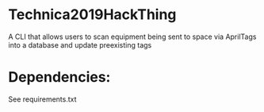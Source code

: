 # Technica2019HackThing
  A CLI that allows users to scan equipment being sent to space via AprilTags into a database and update preexisting tags
# Dependencies:
  See requirements.txt
